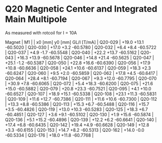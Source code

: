 Q20 Magnetic Center and Integrated Main Multipole
=================================================

As measured with rotcoil for I =  10A

Magnet  |             M1               |
        | x0 [mm]  y0 [mm] GL/I [T/mA] |
Q20-029 |   +19.0    +13.1   -60.5020  |
Q20-030 |   +17.0     +3.2   -60.5780  |
Q20-032 |    +6.4     +8.4   -60.5722  |
Q20-037 |    +4.9     -1.7   -60.5548  |
Q20-040 |   +22.2    +13.7   -60.5162  |
Q20-043 |   +16.3    +13.9   -60.5678  |
Q20-046 |   +14.8    +21.4   -60.5625  |
Q20-047 |   +25.1     -1.2   -60.5387  |
Q20-050 |   +22.8    +16.6   -60.6390  |
Q20-056 |   +17.9    +10.8   -60.6636  |
Q20-058 |   +24.1    +10.6   -60.6137  |
Q20-059 |   +18.3     +2.3   -60.6247  |
Q20-060 |    +9.5     +2.0   -60.5859  |
Q20-062 |   +17.8     +4.5   -60.6417  |
Q20-064 |   +28.4     +8.1   -60.7194  |
Q20-067 |    +9.3    +12.0   -60.7795  |
Q20-070 |   +30.9     +7.8   -60.6065  |
Q20-072 |    +5.4    +18.3   -60.6200  |
Q20-075 |   +21.6    +15.0   -60.5882  |
Q20-079 |   +20.8    +23.3   -60.7521  |
Q20-095 |    +4.1    +10.0   -60.6527  |
Q20-107 |   +18.9    +15.1   -60.5338  |
Q20-108 |   +23.1    +11.3   -60.5831  |
Q20-109 |   +11.6    +12.7   -60.7386  |
Q20-111 |   +11.6    +10.6   -60.7300  |
Q20-112 |   +13.3     +8.8   -60.5386  |
Q20-113 |   +15.3     +6.7   -60.5488  |
Q20-116 |   +15.7     +3.5   -60.4826  |
Q20-119 |   +13.0    +10.3   -60.5283  |
Q20-125 |   +18.3     +6.7   -60.4851  |
Q20-127 |    +3.6     +9.1   -60.5102  |
Q20-130 |    +1.9    +15.6   -60.5874  |
Q20-136 |    +5.1    +15.2   -60.4896  |
Q20-139 |   +12.2     +6.2   -60.6641  |
Q20-140 |   +17.4     +6.8   -60.6435  |
Q20-142 |   +19.4     +4.9   -60.6628  |
Q20-149 |   +12.8     +3.3   -60.6155  |
Q20-153 |   +14.7     +8.2   -60.5313  |
Q20-162 |   +14.0     -0.0   -60.5334  |
Q20-176 |   +18.0    +11.8   -60.7768  |
